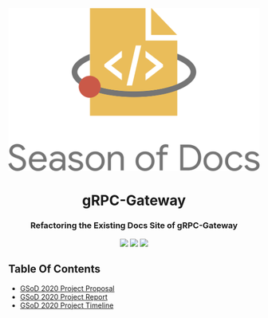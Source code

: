 <div align="center">
<img src="assets/logo.svg" />
<br />
<h1>gRPC-Gateway</h1>
<h3 align="center">
Refactoring the Existing Docs Site of gRPC-Gateway
</h3>
<a href="https://github.com/iamrajiv/GSoD-2020/network/members"><img src="https://img.shields.io/github/forks/iamrajiv/GSoD-2020?color=f2bd42&style=for-the-badge"/></a>
<a href="https://github.com/iamrajiv/GSoD-2020/stargazers"><img src="https://img.shields.io/github/stars/iamrajiv/GSoD-2020?color=f2bd42&style=for-the-badge"/></a>
<a href="https://github.com/iamrajiv/GSoD-2020/blob/master/LICENSE"><img src="https://img.shields.io/github/license/iamrajiv/GSoD-2020?color=f2bd42&style=for-the-badge"/></a>
</div>

## Table Of Contents

- [GSoD 2020 Project Proposal](GSoD_2020_Project_Proposal.md)
- [GSoD 2020 Project Report](GSoD_2020_Project_Report.md)
- [GSoD 2020 Project Timeline](GSoD_2020_Project_Timeline.md)

